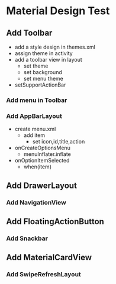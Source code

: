 # Material Design Test

## Add Toolbar

- add a style design in themes.xml
- assign theme in activity
- add a toolbar view in layout
  - set theme
  - set background
  - set menu theme
- setSupportActionBar 

### Add menu in Toolbar 

### Add AppBarLayout

- create menu.xml
  - add item
    - set icon,id,title,action
- onCreateOptionsMenu
  - menuInflater.inflate
- onOptionItemSelected
  - when(item)
  
## Add DrawerLayout 

### Add NavigationView

## Add FloatingActionButton

### Add Snackbar

## Add MaterialCardView

### Add SwipeRefreshLayout



